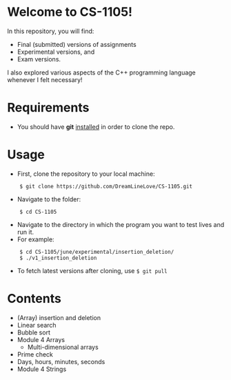 # Welcome to CS-1105!

In this repository, you will find:
- Final (submitted) versions of assignments
- Experimental versions, and
- Exam versions.

I also explored various aspects of the C++ programming language whenever I felt necessary!

# Requirements
- You should have **git** <a href="http://git-scm.com">installed</a> in order to clone the repo.

# Usage
- First, clone the repository to your local machine:
```
    $ git clone https://github.com/DreamLineLove/CS-1105.git
```
- Navigate to the folder:
```
    $ cd CS-1105
```
- Navigate to the directory in which the program you want to test lives and run it. 
- For example:
```
    $ cd CS-1105/june/experimental/insertion_deletion/
    $ ./v1_insertion_deletion
```
- To fetch latest versions after cloning, use ```$ git pull```

# Contents
- (Array) insertion and deletion
- Linear search
- Bubble sort
- Module 4 Arrays
    - Multi-dimensional arrays
- Prime check
- Days, hours, minutes, seconds
- Module 4 Strings


